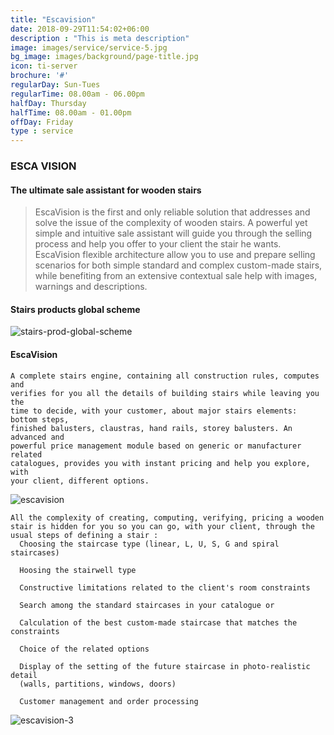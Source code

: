 ```yaml
---
title: "Escavision"
date: 2018-09-29T11:54:02+06:00
description : "This is meta description"
image: images/service/service-5.jpg
bg_image: images/background/page-title.jpg
icon: ti-server
brochure: '#'
regularDay: Sun-Tues
regularTime: 08.00am - 06.00pm
halfDay: Thursday
halfTime: 08.00am - 01.00pm
offDay: Friday
type : service
---
```


### ESCA VISION
#### The ultimate sale assistant for wooden stairs

>EscaVision is the first and only reliable solution that addresses and solve the issue of the complexity of wooden stairs. A powerful yet simple and intuitive sale assistant will guide you through the selling process and help you offer to your client the stair he wants. EscaVision flexible architecture allow you to use and prepare selling scenarios for both simple standard and complex custom-made stairs, while benefiting from an extensive contextual sale help with images, warnings and descriptions. 


#### Stairs products global scheme

![stairs-prod-global-scheme](/images/stairs-cad-cam/escadesign-modules.jpg)

#### EscaVision

    A complete stairs engine, containing all construction rules, computes and 
    verifies for you all the details of building stairs while leaving you the 
    time to decide, with your customer, about major stairs elements: bottom steps, 
    finished balusters, claustras, hand rails, storey balusters. An advanced and 
    powerful price management module based on generic or manufacturer related 
    catalogues, provides you with instant pricing and help you explore, with 
    your client, different options. 

![escavision](/images/stairs-cad-cam/EV2.jpg)

    All the complexity of creating, computing, verifying, pricing a wooden 
    stair is hidden for you so you can go, with your client, through the 
    usual steps of defining a stair : 
      Choosing the staircase type (linear, L, U, S, G and spiral staircases)
 
      Hoosing the stairwell type
      
      Constructive limitations related to the client's room constraints
      
      Search among the standard staircases in your catalogue or
      
      Calculation of the best custom-made staircase that matches the constraints
      
      Choice of the related options
      
      Display of the setting of the future staircase in photo-realistic detail 
      (walls, partitions, windows, doors)     
     
      Customer management and order processing
     
![escavision-3](/images/stairs-cad-cam/EV3.jpg)

